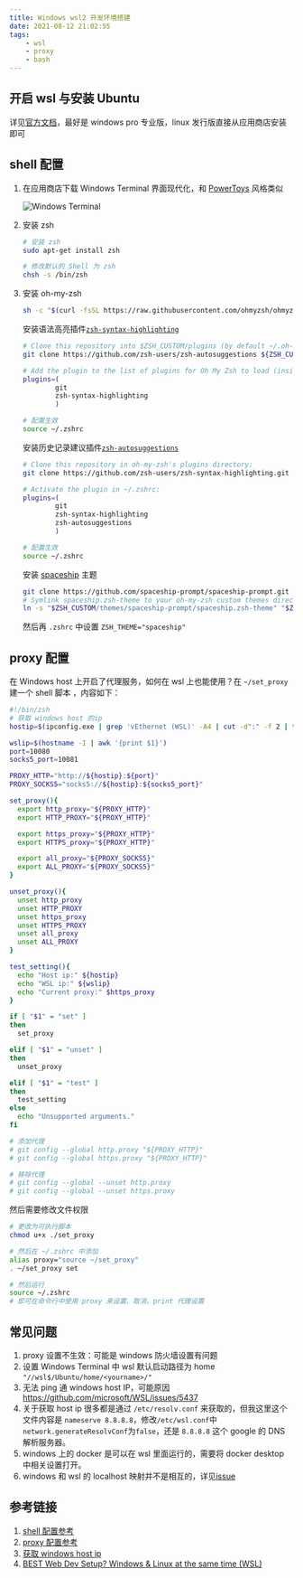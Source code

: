 ```yaml
---
title: Windows wsl2 开发环境搭建
date: 2021-08-12 21:02:55
tags:
    - wsl
    - proxy
    - bash
---
```


## 开启 wsl 与安装 Ubuntu

详见[官方文档](https://docs.microsoft.com/zh-cn/windows/wsl/install-win10#manual-installation-steps)，最好是 windows pro 专业版，linux 发行版直接从应用商店安装即可

## shell 配置

1. 在应用商店下载 Windows Terminal 界面现代化，和 [PowerToys](https://github.com/microsoft/PowerToys) 风格类似

    ![Windows Terminal](/assets/windows-terminal.jpg)

2. 安装 zsh

    ```bash
    # 安装 zsh
    sudo apt-get install zsh

    # 修改默认的 Shell 为 zsh
    chsh -s /bin/zsh
    ```

3. 安装 oh-my-zsh

    ```bash
    sh -c "$(curl -fsSL https://raw.githubusercontent.com/ohmyzsh/ohmyzsh/master/tools/install.sh)"
    ```

    安装语法高亮插件[`zsh-syntax-highlighting`](https://github.com/zsh-users/zsh-syntax-highlighting.git)

    ```bash
    # Clone this repository into $ZSH_CUSTOM/plugins (by default ~/.oh-my-zsh/custom/plugins)
    git clone https://github.com/zsh-users/zsh-autosuggestions ${ZSH_CUSTOM:-~/.oh-my-zsh/custom}/plugins/zsh-autosuggestions

    # Add the plugin to the list of plugins for Oh My Zsh to load (inside ~/.zshrc):
    plugins=(
            git
            zsh-syntax-highlighting
            )

    # 配置生效
    source ~/.zshrc
    ```

    安装历史记录建议插件[`zsh-autosuggestions`](https://github.com/zsh-users/zsh-autosuggestions)

    ```bash
    # Clone this repository in oh-my-zsh's plugins directory:
    git clone https://github.com/zsh-users/zsh-syntax-highlighting.git ${ZSH_CUSTOM:-~/.oh-my-zsh/custom}/plugins/zsh-syntax-highlighting

    # Activate the plugin in ~/.zshrc:
    plugins=(
            git
            zsh-syntax-highlighting
            zsh-autosuggestions
            )

    # 配置生效
    source ~/.zshrc
    ```

    安装 [spaceship](https://github.com/spaceship-prompt/spaceship-prompt) 主题

    ```bash
    git clone https://github.com/spaceship-prompt/spaceship-prompt.git "$ZSH_CUSTOM/themes/spaceship-prompt" --depth=1
    # Symlink spaceship.zsh-theme to your oh-my-zsh custom themes directory:
    ln -s "$ZSH_CUSTOM/themes/spaceship-prompt/spaceship.zsh-theme" "$ZSH_CUSTOM/themes/spaceship.zsh-theme"
    ```

    然后再 `.zshrc` 中设置 `ZSH_THEME="spaceship"`

## proxy 配置

在 Windows host 上开启了代理服务，如何在 wsl 上也能使用？在 `~/set_proxy`建一个 shell 脚本 ，内容如下：

```bash
#!/bin/zsh
# 获取 windows host 的ip
hostip=$(ipconfig.exe | grep 'vEthernet (WSL)' -A4 | cut -d":" -f 2 | tail -n1 | sed -e 's/\s*//g')

wslip=$(hostname -I | awk '{print $1}')
port=10080
socks5_port=10081

PROXY_HTTP="http://${hostip}:${port}"
PROXY_SOCKS5="socks5://${hostip}:${socks5_port}"

set_proxy(){
  export http_proxy="${PROXY_HTTP}"
  export HTTP_PROXY="${PROXY_HTTP}"

  export https_proxy="${PROXY_HTTP}"
  export HTTPS_proxy="${PROXY_HTTP}"

  export all_proxy="${PROXY_SOCKS5}"
  export ALL_PROXY="${PROXY_SOCKS5}"
}

unset_proxy(){
  unset http_proxy
  unset HTTP_PROXY
  unset https_proxy
  unset HTTPS_PROXY
  unset all_proxy
  unset ALL_PROXY
}

test_setting(){
  echo "Host ip:" ${hostip}
  echo "WSL ip:" ${wslip}
  echo "Current proxy:" $https_proxy
}

if [ "$1" = "set" ]
then
  set_proxy

elif [ "$1" = "unset" ]
then
  unset_proxy

elif [ "$1" = "test" ]
then
  test_setting
else
  echo "Unsupported arguments."
fi

# 添加代理
# git config --global http.proxy "${PROXY_HTTP}"
# git config --global https.proxy "${PROXY_HTTP}"

# 移除代理
# git config --global --unset http.proxy
# git config --global --unset https.proxy
```

然后需要修改文件权限

```bash
# 更改为可执行脚本
chmod u+x ./set_proxy

# 然后在 ~/.zshrc 中添加
alias proxy="source ~/set_proxy"
. ~/set_proxy set

# 然后运行
source ~/.zshrc
# 即可在命令行中使用 proxy 来设置、取消、print 代理设置
```

## 常见问题

1. proxy 设置不生效：可能是 windows 防火墙设置有问题
2. 设置 Windows Terminal 中 wsl 默认启动路径为 home `"//wsl$/Ubuntu/home/<yourname>/"`
3. 无法 ping 通 windows host IP，可能原因 https://github.com/microsoft/WSL/issues/5437
4. 关于获取 host ip 很多都是通过 `/etc/resolv.conf` 来获取的，但我这里这个文件内容是 `nameserve 8.8.8.8`，修改`/etc/wsl.conf`中 `network.generateResolvConf`为`false`，还是 `8.8.8.8` 这个 google 的 DNS 解析服务器。
5. windows 上的 docker 是可以在 wsl 里面运行的，需要将 docker desktop 中相关设置打开。
6. windows 和 wsl 的 localhost 映射并不是相互的，详见[issue](https://github.com/microsoft/WSL/issues/5211#issuecomment-628565569)

## 参考链接

1. [shell 配置参考](https://segmentfault.com/a/1190000021409814)
2. [proxy 配置参考](https://zinglix.xyz/2020/04/18/wsl2-proxy/)
3. [获取 windows host ip](https://pscheit.medium.com/get-the-ip-address-of-the-desktop-windows-host-in-wsl2-7dc61653ad51)
4. [BEST Web Dev Setup? Windows & Linux at the same time (WSL)
   ](https://www.youtube.com/watch?v=-atblwgc63E)
